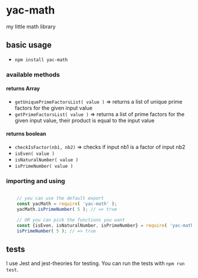 # yac-math

my little math library

## basic usage

- ```npm install yac-math```

### available methods

#### returns Array

- ```getUniquePrimeFactorsList( value )``` => returns a list of unique prime factors for the given input value
- ```getPrimeFactorsList( value )``` => returns a list of prime factors for the given input value, their product is equal to the input value

#### returns boolean

- ```checkIsFactor(nb1, nb2)``` => checks if input nb1 is a factor of input nb2
- ```isEven( value )```
- ```isNaturalNumber( value )```
- ```isPrimeNumber( value )```

### importing and using

```javascript

    // you can use the default export
    const yacMath = require( 'yac-math' );
    yacMath.isPrimeNumber( 5 ); // => true

    // OR you can pick the functions you want
    const {isEven, isNaturalNumber, isPrimeNumber} = require( 'yac-math' );
    isPrimeNumber( 5 ); // => true

```

## tests

I use Jest and jest-theories for testing. You can run the tests with ```npm run test```.